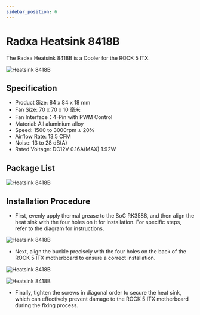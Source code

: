 ```yaml
---
sidebar_position: 6
---
```


# Radxa Heatsink 8418B

The Radxa Heatsink 8418B is a Cooler for the ROCK 5 ITX.

![Heatsink 8418B](/img/accessories/heatsink_8418b.webp)

## Specification

- Product Size: 84 x 84 x 18 mm
- Fan Size: 70 x 70 x 10 毫米
- Fan Interface：4-Pin with PWM Control
- Material: All aluminium alloy
- Speed: 1500 to 3000rpm ± 20%
- Airflow Rate: 13.5 CFM
- Noise: 13 to 28 dB(A)
- Rated Voltage: DC12V 0.16A(MAX) 1.92W

## Package List

![Heatsink 8418B](/img/accessories/heatsink_8418b_package.webp)

## Installation Procedure

- First, evenly apply thermal grease to the SoC RK3588, and then align the heat sink with the four holes on it for installation. For specific steps, refer to the diagram for instructions.

![Heatsink 8418B](/img/accessories/heatsink_8418b_01.webp)

- Next, align the buckle precisely with the four holes on the back of the ROCK 5 ITX motherboard to ensure a correct installation.

![Heatsink 8418B](/img/accessories/heatsink_8418b_02.webp)

![Heatsink 8418B](/img/accessories/heatsink_8418b_03.webp)

- Finally, tighten the screws in diagonal order to secure the heat sink, which can effectively prevent damage to the ROCK 5 ITX motherboard during the fixing process.
